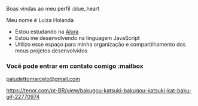  Boas vindas ao meu perfil :blue_heart

Meu nome é Luiza Holanda

- Estou estudando na [Alura](https://www.alura.com.br)
- Estou me desenvolvendo na linguagem JavaScript
- Utilizo esse espaço para minha organização e compartilhamento dos meus projetos desenvolvidos

### Você pode entrar em contato comigo :mailbox

paludettomarcelo@gmail.com


https://tenor.com/pt-BR/view/bakugou-katsuki-bakugou-katsuki-kat-baku-gif-22770974
